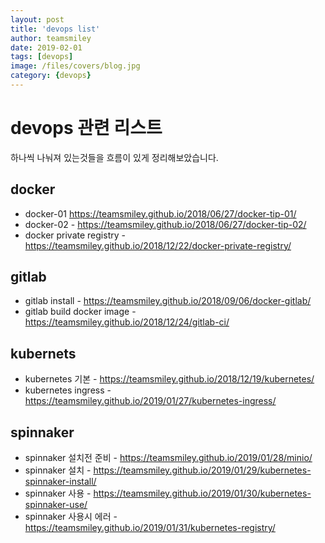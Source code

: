```yaml
---
layout: post
title: 'devops list' 
author: teamsmiley
date: 2019-02-01
tags: [devops]
image: /files/covers/blog.jpg
category: {devops}
---
```


# devops 관련 리스트

하나씩 나눠져 있는것들을 흐름이 있게 정리해보았습니다. 

## docker 
* docker-01 <https://teamsmiley.github.io/2018/06/27/docker-tip-01/>
* docker-02 - <https://teamsmiley.github.io/2018/06/27/docker-tip-02/>
* docker private registry - <https://teamsmiley.github.io/2018/12/22/docker-private-registry/>
## gitlab
* gitlab install - <https://teamsmiley.github.io/2018/09/06/docker-gitlab/>
* gitlab build docker image - <https://teamsmiley.github.io/2018/12/24/gitlab-ci/>
## kubernets 
* kubernetes 기본 - <https://teamsmiley.github.io/2018/12/19/kubernetes/>
* kubernetes ingress - <https://teamsmiley.github.io/2019/01/27/kubernetes-ingress/>
## spinnaker 
* spinnaker 설치전 준비 - <https://teamsmiley.github.io/2019/01/28/minio/>
* spinnaker 설치 - <https://teamsmiley.github.io/2019/01/29/kubernetes-spinnaker-install/>
* spinnaker 사용 - <https://teamsmiley.github.io/2019/01/30/kubernetes-spinnaker-use/>
* spinnaker 사용시 에러 - <https://teamsmiley.github.io/2019/01/31/kubernetes-registry/>



